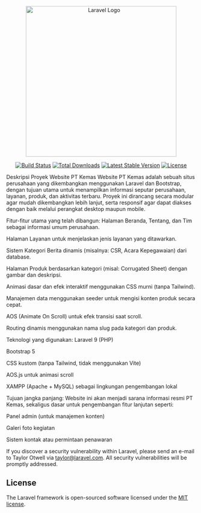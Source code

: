 <p align="center"><a href="https://laravel.com" target="_blank"><img src="https://raw.githubusercontent.com/laravel/art/master/logo-lockup/5%20SVG/2%20CMYK/1%20Full%20Color/laravel-logolockup-cmyk-red.svg" width="400" alt="Laravel Logo"></a></p>

<p align="center">
<a href="https://github.com/laravel/framework/actions"><img src="https://github.com/laravel/framework/workflows/tests/badge.svg" alt="Build Status"></a>
<a href="https://packagist.org/packages/laravel/framework"><img src="https://img.shields.io/packagist/dt/laravel/framework" alt="Total Downloads"></a>
<a href="https://packagist.org/packages/laravel/framework"><img src="https://img.shields.io/packagist/v/laravel/framework" alt="Latest Stable Version"></a>
<a href="https://packagist.org/packages/laravel/framework"><img src="https://img.shields.io/packagist/l/laravel/framework" alt="License"></a>
</p>

Deskripsi Proyek Website PT Kemas
Website PT Kemas adalah sebuah situs perusahaan yang dikembangkan menggunakan Laravel dan Bootstrap, dengan tujuan utama untuk menampilkan informasi seputar perusahaan, layanan, produk, dan aktivitas terbaru. Proyek ini dirancang secara modular agar mudah dikembangkan lebih lanjut, serta responsif agar dapat diakses dengan baik melalui perangkat desktop maupun mobile.

Fitur-fitur utama yang telah dibangun:
Halaman Beranda, Tentang, dan Tim sebagai informasi umum perusahaan.

Halaman Layanan untuk menjelaskan jenis layanan yang ditawarkan.

Sistem Kategori Berita dinamis (misalnya: CSR, Acara Kepegawaian) dari database.

Halaman Produk berdasarkan kategori (misal: Corrugated Sheet) dengan gambar dan deskripsi.

Animasi dasar dan efek interaktif menggunakan CSS murni (tanpa Tailwind).

Manajemen data menggunakan seeder untuk mengisi konten produk secara cepat.

AOS (Animate On Scroll) untuk efek transisi saat scroll.

Routing dinamis menggunakan nama slug pada kategori dan produk.

Teknologi yang digunakan:
Laravel 9 (PHP)

Bootstrap 5

CSS kustom (tanpa Tailwind, tidak menggunakan Vite)

AOS.js untuk animasi scroll

XAMPP (Apache + MySQL) sebagai lingkungan pengembangan lokal

Tujuan jangka panjang:
Website ini akan menjadi sarana informasi resmi PT Kemas, sekaligus dasar untuk pengembangan fitur lanjutan seperti:

Panel admin (untuk manajemen konten)

Galeri foto kegiatan

Sistem kontak atau permintaan penawaran

If you discover a security vulnerability within Laravel, please send an e-mail to Taylor Otwell via [taylor@laravel.com](mailto:taylor@laravel.com). All security vulnerabilities will be promptly addressed.

## License

The Laravel framework is open-sourced software licensed under the [MIT license](https://opensource.org/licenses/MIT).
